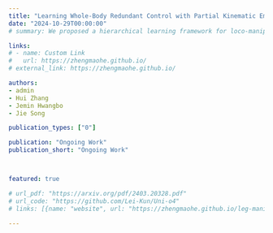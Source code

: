 ```yaml
---
title: "Learning Whole-Body Redundant Control with Partial Kinematic Embedding"
date: "2024-10-29T00:00:00"
# summary: We proposed a hierarchical learning framework for loco-manipulate that harnesses the strengths of both BC and RL.

links:
# - name: Custom Link
#   url: https://zhengmaohe.github.io/
# external_link: https://zhengmaohe.github.io/

authors:
- admin
- Hui Zhang
- Jemin Hwangbo
- Jie Song

publication_types: ["0"]

publication: "Ongoing Work"
publication_short: "Ongoing Work"



featured: true

# url_pdf: "https://arxiv.org/pdf/2403.20328.pdf"
# url_code: "https://github.com/Lei-Kun/Uni-o4"
# links: [{name: "website", url: "https://zhengmaohe.github.io/leg-manip/"}]

---
```

